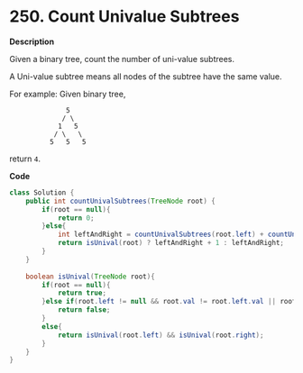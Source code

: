 # 250. Count Univalue Subtrees

**Description**

Given a binary tree, count the number of uni-value subtrees.

A Uni-value subtree means all nodes of the subtree have the same value.

For example:
Given binary tree,

```
              5
             / \
            1   5
           / \   \
          5   5   5

```

return `4`.

**Code**

```java
class Solution {
    public int countUnivalSubtrees(TreeNode root) {
        if(root == null){
            return 0;
        }else{
            int leftAndRight = countUnivalSubtrees(root.left) + countUnivalSubtrees(root.right);
            return isUnival(root) ? leftAndRight + 1 : leftAndRight;
        }
    }
    
    boolean isUnival(TreeNode root){
        if(root == null){
            return true;
        }else if(root.left != null && root.val != root.left.val || root.right != null && root.val != root.right.val){
            return false;
        }
        else{
            return isUnival(root.left) && isUnival(root.right);
        }
    }   
}
```


